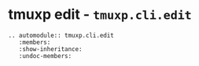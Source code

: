 # tmuxp edit - `tmuxp.cli.edit`

```{eval-rst}
.. automodule:: tmuxp.cli.edit
   :members:
   :show-inheritance:
   :undoc-members:
```

